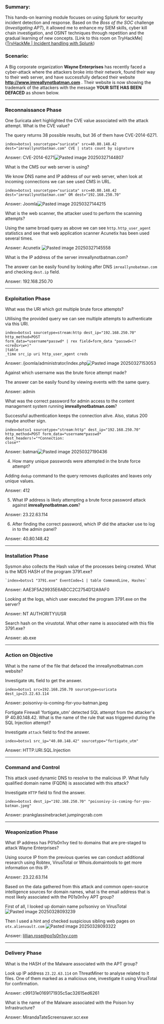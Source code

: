 ### Summary:

This hands-on learning module focuses on using Splunk for security incident detection and response. Based on the _Boss of the SOC_ challenge (_Investigating APT_), it allowed me to enhance my SIEM skills, cyber kill chain investigation, and OSINT techniques through repetition and the gradual learning of new concepts. [Link to this room on TryHackMe]([TryHackMe | Incident handling with Splunk](https://tryhackme.com/room/splunk201))
### Scenario:

A Big corporate organization **Wayne Enterprises** has recently faced a cyber-attack where the attackers broke into their network, found their way to their web server, and have successfully defaced their website **http://www.imreallynotbatman.com** . Their website is now showing the trademark of the attackers with the message **YOUR SITE HAS BEEN DEFACED** as shown below.

---
### Reconnaissance Phase

One Suricata alert highlighted the CVE value associated with the attack attempt. What is the CVE value?

The query returns 38 possible results, but 36 of them have CVE-2014-6271. 

	index=botsv1 sourcetype="suricata" src=40.80.148.42 
	dest="imreallynotbatman.com" CVE | stats count by signature

Answer: CVE-2014-6271![Pasted image 20250327144807](https://github.com/user-attachments/assets/a9017b7b-afb7-4e0a-a371-80e431d67eac)

What is the CMS our web server is using?

We know DNS name and IP address of our web server, when look at incoming connections we can see used CMS in URL.

	index=botsv1 sourcetype="suricata" src=40.80.148.42   
	dest="imreallynotbatman.com" OR dest="192.168.250.70"

Answer: Joomla![Pasted image 20250327144215](https://github.com/user-attachments/assets/6843721a-1c8b-462a-98ce-771954fa1321)

What is the web scanner, the attacker used to perform the scanning attempts?

Using the same broad query as above we can see `http.http_user_agent` statistics and see that web application scanner Acunetix has been used several times.

Answer: Acunetix ![Pasted image 20250327145558](https://github.com/user-attachments/assets/2e168cfe-b416-4f28-b217-10e2c5751ea8)

What is the IP address of the server imreallynotbatman.com?

The answer can be easily found by looking after DNS `imreallynobatman.com` and checking `dest.ip` field.

Answer: 192.168.250.70

---
### Exploitation Phase

What was the URI which got multiple brute force attempts?

Utilising the provided query we can see multiple attempts to authenticate via this URI.

	index=botsv1 sourcetype=stream:http dest_ip="192.168.250.70" http_method=POST 
	form_data=*username*passwd* | rex field=form_data "passwd=(?<creds>\w+)" 
	|table 
	_time src_ip uri http_user_agent creds

Answer: /joomla/administrator/index.php![Pasted image 20250327153053](https://github.com/user-attachments/assets/aa64fa11-c39e-49dd-8939-fadb2b35520a)

Against which username was the brute force attempt made?

The answer can be easily found by viewing events with the same query.

Answer: admin

What was the correct password for admin access to the content management system running **imreallynotbatman.com**?

Successful authentication keeps the connection alive. Also, status 200 maybe another sign.

	index=botsv1 sourcetype="stream:http" dest_ip="192.168.250.70" 
	http_method=POST form_data=*username*passwd* dest_headers!="*Connection: 
	close*"

Answer: batman![Pasted image 20250327190436](https://github.com/user-attachments/assets/681beffa-8636-4de8-bd2d-fcdc93365821)

4. How many unique passwords were attempted in the brute force attempt?

Adding `dedup` command to the query removes duplicates and leaves only unique values.

Answer: 412

5. What IP address is likely attempting a brute force password attack against **imreallynotbatman.com**?

Answer: 23.22.63.114

6. After finding the correct password, which IP did the attacker use to log in to the admin panel?

Answer: 40.80.148.42

---
### Installation Phase

Sysmon also collects the Hash value of the processes being created. What is the MD5 HASH of the program 3791.exe?

	`index=botsv1 "3791.exe" EventCode=1 | table CommandLine, Hashes` 

Answer: AAE3F5A29935E6ABCC2C2754D12A9AF0

Looking at the logs, which user executed the program 3791.exe on the server?

Answer: NT AUTHORITY\IUSR

Search hash on the virustotal. What other name is associated with this file 3791.exe?

Answer: ab.exe

---
### Action on Objective

What is the name of the file that defaced the imreallynotbatman.com website?

Investigate `URL` field to get the answer.

	index=botsv1 src=192.168.250.70 sourcetype=suricata dest_ip=23.22.63.114

Answer: poisonivy-is-coming-for-you-batman.jpeg

Fortigate Firewall 'fortigate_utm' detected SQL attempt from the attacker's IP 40.80.148.42. What is the name of the rule that was triggered during the SQL Injection attempt?

Investigate `attack` field to find the answer.

	index=botsv1 src_ip="40.80.148.42" sourcetype="fortigate_utm"

Answer: HTTP.URI.SQL.Injection

---
### Command and Control

This attack used dynamic DNS to resolve to the malicious IP. What fully qualified domain name (FQDN) is associated with this attack?

Investigate `HTTP` field to find the answer.

	index=botsv1 dest_ip="192.168.250.70" "poisonivy-is-coming-for-you-batman.jpeg"

Answer: prankglassinebracket.jumpingcrab.com

---
### Weaponization Phase

What IP address has P01s0n1vy tied to domains that are pre-staged to attack Wayne Enterprises?

Using source IP from the previous queries we can conduct additional research using Robtex, VirusTotal or Whois.domaintools to get more information on this IP.

Answer: 23.22.63.114

Based on the data gathered from this attack and common open-source intelligence sources for domain names, what is the email address that is most likely associated with the P01s0n1vy APT group?

First of all, I looked up domain name po1sonivy on VirusTotal ![Pasted image 20250328093239](https://github.com/user-attachments/assets/06c579a2-da6d-4c50-b9d5-5c8e18d5bd70)


Then I used a hint and checked suspicious sibling web pages on `otx.alienvault.com` ![Pasted image 20250328093322](https://github.com/user-attachments/assets/fae54ac5-afa2-4cab-bde5-cfbe8ca89a86)

Answer: lillian.rose@po1s0n1vy.com

---
### Delivery Phase

What is the HASH of the Malware associated with the APT group?

Look up IP address `23.22.63.114` on ThreatMiner to analyse related to it files. One of them marked as a malicious one, investigate it using VirusTotal for confirmation.

Answer: c99131e0169171935c5ac32615ed6261

What is the name of the Malware associated with the Poison Ivy Infrastructure?

Answer: MirandaTateScreensaver.scr.exe













